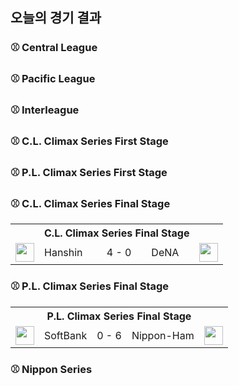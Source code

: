 ## 오늘의 경기 결과


### ⚾ Central League


### ⚾ Pacific League


### ⚾ Interleague


### ⚾ C.L. Climax Series First Stage


### ⚾ P.L. Climax Series First Stage


### ⚾ C.L. Climax Series Final Stage

<table>
  <tr>
    <th></th>
    <th colspan='3'>C.L. Climax Series Final Stage</th>
    <th></th>
  </tr>
  <tr>
    <td><img src='' width='30'></td>
    <td>Hanshin</td><td>4 - 0</td><td>DeNA</td>
    <td><img src='' width='30'></td>
  </tr>
</table>

### ⚾ P.L. Climax Series Final Stage

<table>
  <tr>
    <th></th>
    <th colspan='3'>P.L. Climax Series Final Stage</th>
    <th></th>
  </tr>
  <tr>
    <td><img src='' width='30'></td>
    <td>SoftBank</td><td>0 - 6</td><td>Nippon-Ham</td>
    <td><img src='' width='30'></td>
  </tr>
</table>

### ⚾ Nippon Series


